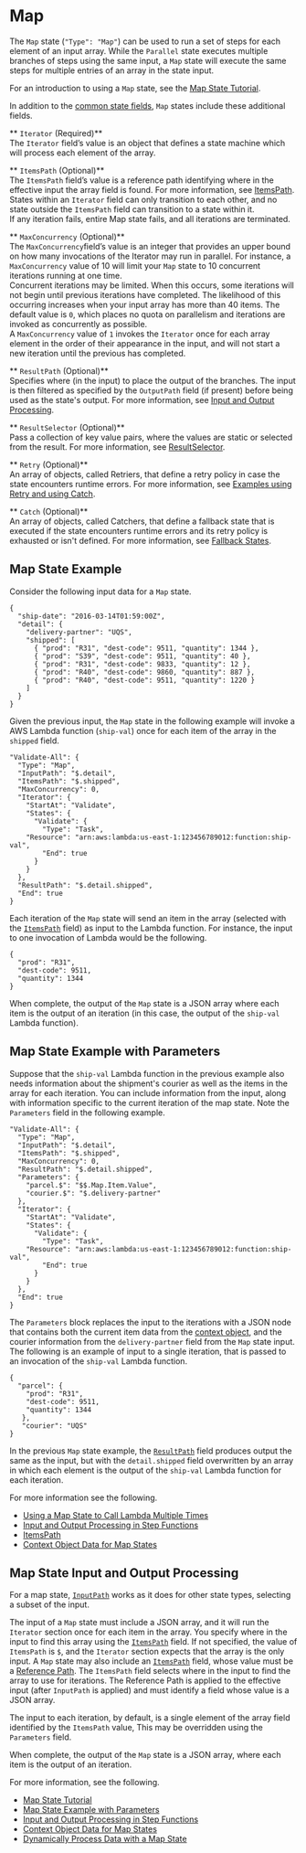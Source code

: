 # Map<a name="amazon-states-language-map-state"></a>

The `Map` state \(`"Type": "Map"`\) can be used to run a set of steps for each element of an input array\. While the `Parallel` state executes multiple branches of steps using the same input, a `Map` state will execute the same steps for multiple entries of an array in the state input\. 

For an introduction to using a `Map` state, see the [Map State Tutorial](tutorial-creating-map-state-machine.md)\.

In addition to the [common state fields](amazon-states-language-common-fields.md), `Map` states include these additional fields\.

** `Iterator` \(Required\)**  
The `Iterator` field’s value is an object that defines a state machine which will process each element of the array\.

** `ItemsPath` \(Optional\)**  
The `ItemsPath` field’s value is a reference path identifying where in the effective input the array field is found\. For more information, see [ItemsPath](input-output-itemspath.md)\.  
States within an `Iterator` field can only transition to each other, and no state outside the `ItemsPath` field can transition to a state within it\.  
If any iteration fails, entire Map state fails, and all iterations are terminated\.

** `MaxConcurrency` \(Optional\)**  
The `MaxConcurrency`field’s value is an integer that provides an upper bound on how many invocations of the Iterator may run in parallel\. For instance, a `MaxConcurrency` value of 10 will limit your `Map` state to 10 concurrent iterations running at one time\.  
Concurrent iterations may be limited\. When this occurs, some iterations will not begin until previous iterations have completed\. The likelihood of this occurring increases when your input array has more than 40 items\.
The default value is `0`, which places no quota on parallelism and iterations are invoked as concurrently as possible\.   
A `MaxConcurrency` value of `1` invokes the `Iterator` once for each array element in the order of their appearance in the input, and will not start a new iteration until the previous has completed\.

** `ResultPath` \(Optional\)**  
Specifies where \(in the input\) to place the output of the branches\. The input is then filtered as specified by the `OutputPath` field \(if present\) before being used as the state's output\. For more information, see [Input and Output Processing](concepts-input-output-filtering.md)\.

** `ResultSelector` \(Optional\)**  
Pass a collection of key value pairs, where the values are static or selected from the result\. For more information, see [ResultSelector](input-output-inputpath-params.md#input-output-resultselector)\.

** `Retry` \(Optional\)**  
An array of objects, called Retriers, that define a retry policy in case the state encounters runtime errors\. For more information, see [Examples using Retry and using Catch](concepts-error-handling.md#error-handling-examples)\.

** `Catch` \(Optional\)**  
An array of objects, called Catchers, that define a fallback state that is executed if the state encounters runtime errors and its retry policy is exhausted or isn't defined\. For more information, see [Fallback States](concepts-error-handling.md#error-handling-fallback-states)\.

## Map State Example<a name="map-state-examples"></a>

Consider the following input data for a `Map` state\.

```
{
  "ship-date": "2016-03-14T01:59:00Z",
  "detail": {
    "delivery-partner": "UQS",
    "shipped": [
      { "prod": "R31", "dest-code": 9511, "quantity": 1344 },
      { "prod": "S39", "dest-code": 9511, "quantity": 40 },
      { "prod": "R31", "dest-code": 9833, "quantity": 12 },
      { "prod": "R40", "dest-code": 9860, "quantity": 887 },
      { "prod": "R40", "dest-code": 9511, "quantity": 1220 }
    ]
  }
}
```

Given the previous input, the `Map` state in the following example will invoke a AWS Lambda function \(`ship-val`\) once for each item of the array in the `shipped` field\. 

```
"Validate-All": {
  "Type": "Map",
  "InputPath": "$.detail",
  "ItemsPath": "$.shipped",
  "MaxConcurrency": 0,
  "Iterator": {
    "StartAt": "Validate",
    "States": {
      "Validate": {
        "Type": "Task",
	"Resource": "arn:aws:lambda:us-east-1:123456789012:function:ship-val",
        "End": true
      }
    }
  },
  "ResultPath": "$.detail.shipped",
  "End": true
}
```

Each iteration of the `Map` state will send an item in the array \(selected with the [`ItemsPath`](input-output-itemspath.md) field\) as input to the Lambda function\. For instance, the input to one invocation of Lambda would be the following\.

```
{
  "prod": "R31",
  "dest-code": 9511,
  "quantity": 1344
}
```

When complete, the output of the `Map` state is a JSON array where each item is the output of an iteration \(in this case, the output of the `ship-val` Lambda function\)\.

## Map State Example with Parameters<a name="map-state-example-params"></a>

Suppose that the `ship-val` Lambda function in the previous example also needs information about the shipment's courier as well as the items in the array for each iteration\. You can include information from the input, along with information specific to the current iteration of the map state\. Note the `Parameters` field in the following example\.

```
"Validate-All": {
  "Type": "Map",
  "InputPath": "$.detail",
  "ItemsPath": "$.shipped",
  "MaxConcurrency": 0,
  "ResultPath": "$.detail.shipped",
  "Parameters": {
    "parcel.$": "$$.Map.Item.Value",
    "courier.$": "$.delivery-partner"
  },
  "Iterator": {
    "StartAt": "Validate",
    "States": {
      "Validate": {
        "Type": "Task",
	"Resource": "arn:aws:lambda:us-east-1:123456789012:function:ship-val",
        "End": true
      }
    }
  },
  "End": true
}
```

The `Parameters` block replaces the input to the iterations with a JSON node that contains both the current item data from the [context object](input-output-contextobject.md#contextobject-map), and the courier information from the `delivery-partner` field from the `Map` state input\. The following is an example of input to a single iteration, that is passed to an invocation of the `ship-val` Lambda function\.

```
{
  "parcel": {
    "prod": "R31",
    "dest-code": 9511,
    "quantity": 1344
   },
   "courier": "UQS"
}
```

In the previous `Map` state example, the [`ResultPath`](input-output-resultpath.md) field produces output the same as the input, but with the `detail.shipped` field overwritten by an array in which each element is the output of the `ship-val` Lambda function for each iteration\.

For more information see the following\.
+ [Using a Map State to Call Lambda Multiple Times](tutorial-creating-map-state-machine.md)
+ [Input and Output Processing in Step Functions](concepts-input-output-filtering.md)
+ [ItemsPath](input-output-itemspath.md)
+ [Context Object Data for Map States](input-output-contextobject.md#contextobject-map)

## Map State Input and Output Processing<a name="amazon-states-language-map-state-output"></a>

For a map state, [`InputPath`](input-output-inputpath-params.md#input-output-inputpath) works as it does for other state types, selecting a subset of the input\.

The input of a `Map` state must include a JSON array, and it will run the `Iterator` section once for each item in the array\. You specify where in the input to find this array using the [`ItemsPath`](input-output-itemspath.md) field\. If not specified, the value of `ItemsPath` is `$`, and the `Iterator` section expects that the array is the only input\. A `Map` state may also include an [`ItemsPath`](input-output-itemspath.md) field, whose value must be a [Reference Path](amazon-states-language-paths.md#amazon-states-language-reference-paths)\. The `ItemsPath` field selects where in the input to find the array to use for iterations\. The Reference Path is applied to the effective input \(after `InputPath` is applied\) and must identify a field whose value is a JSON array\.

The input to each iteration, by default, is a single element of the array field identified by the `ItemsPath` value, This may be overridden using the `Parameters` field\.

When complete, the output of the `Map` state is a JSON array, where each item is the output of an iteration\.

 For more information, see the following\. 
+ [Map State Tutorial](tutorial-creating-map-state-machine.md)
+ [Map State Example with Parameters](#map-state-example-params)
+ [Input and Output Processing in Step Functions](concepts-input-output-filtering.md)
+ [Context Object Data for Map States](input-output-contextobject.md#contextobject-map)
+ [Dynamically Process Data with a Map State](sample-map-state.md)